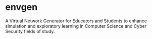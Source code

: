 # envgen
A Virtual Network Generator for Educators and Students to enhance simulation and exploratory learning in Computer Science and Cyber Security fields of study.
